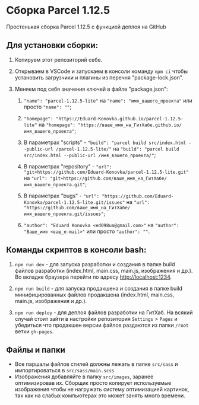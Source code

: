 # Сборка Parcel 1.12.5

Простенькая сборка Parcel 1.12.5 c функцией деплоя на GitHub

## Для установки сборки:

1. Копируем этот репозиторий себе.

2. Открываем в VSCode и запускаем в консоли команду `npm ci` чтобы установить загрузчики и плагины из перечня
   "package-lock.json".

3. Меняем под себя значения ключей в файле "package.json":

   1. `"name": "parcel-1.12.5-lite"` на `"name": "имя_вашего_проекта"` или просто `"name": ""`;

   2. `"homepage": "https://Eduard-Konovka.github.io/parcel-1.12.5-lite"` на
      `"homepage": "https://ваше_имя_на_ГитХабе.github.io/имя_вашего_проекта"`;

   3. В параметрах "scripts" - `"build": "parcel build src/index.html --public-url /parcel-1.12.5-lite/"` на
      `"build": "parcel build src/index.html --public-url /имя_вашего_проекта/"`;

   4. В параметрах "repository" - `"url": "git+https://github.com/Eduard-Konovka/parcel-1.12.5-lite.git"` на
      `"url": "git+https://github.com/ваше_имя_на_ГитХабе/имя_вашего_проекта.git"`;

   5. В параметрах "bugs" - `"url": "https://github.com/Eduard-Konovka/parcel-1.12.5-lite.git/issues"` на
      `"url": "https://github.com/ваше_имя_на_ГитХабе/имя_вашего_проекта.git/issues"`;

   6. `"author": "Eduard Konovka <ed098ua@gmail.com>"` на `"author": "Ваше_имя <ваш_e-mail>"` или просто `"author": ""`.

## Команды скриптов в консоли bash:

1. `npm run dev` - для запуска разработки и создания в папке build файлов разработки (index.html, main.css, main.js,
   изображения и др.). Во вкладке браузера перейти по адресу [http://localhost:1234](http://localhost:1234).

2. `npm run build` - для запуска продакшена и создания в папке build минифицированных файлов продакшена (index.html,
   main.css, main.js, изображения и др.).

3. `npm run deploy` - для деплоя файлов разработки на ГитХаб. На всякий случай стоит зайти в настройки репозитория
   `Settings` > `Pages` и убедиться что продакшен версии файлов раздаются из папки `/root` ветки `gh-pages`.

## Файлы и папки

- Все паршалы файлов стилей должны лежать в папке `src/sass` и импортироваться в `src/sass/main.scss`
- Изображения добавляйте в папку `src/images`, заранее оптимизировав их. Сборщик просто копирует используемые
  изображения чтобы не нагружать систему оптимизацией картинок, так как на слабых компьютерах это может занять много
  времени.
